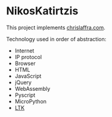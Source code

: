 # NikosKatirtzis

This project implements [chrislaffra.com](https://nikoskatirtzis.com).

Technology used in order of abstraction:
 - Internet
 - IP protocol
 - Browser
 - HTML
 - JavaScript
 - jQuery
 - WebAssembly
 - Pyscript
 - MicroPython
 - [LTK](https://github.com/laffra/ltk)
